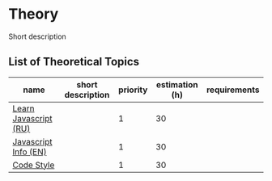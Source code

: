 # Theory

Short description

## List of Theoretical Topics

| name                                                        | short description                                     | priority | estimation (h) | requirements |
|-------------------------------------------------------------|-------------------------------------------------------|----------|----------------|--------------|
| [Learn Javascript (RU)](http://learn.javascript.ru/)        |                                                       | 1        | 30             |              |
| [Javascript Info (EN)](https://javascript.info/)            |                                                       | 1        | 30             |              |
| [Code Style](./static-web-page-4/readme.md)                 |                                                       | 1        | 30             |              |
